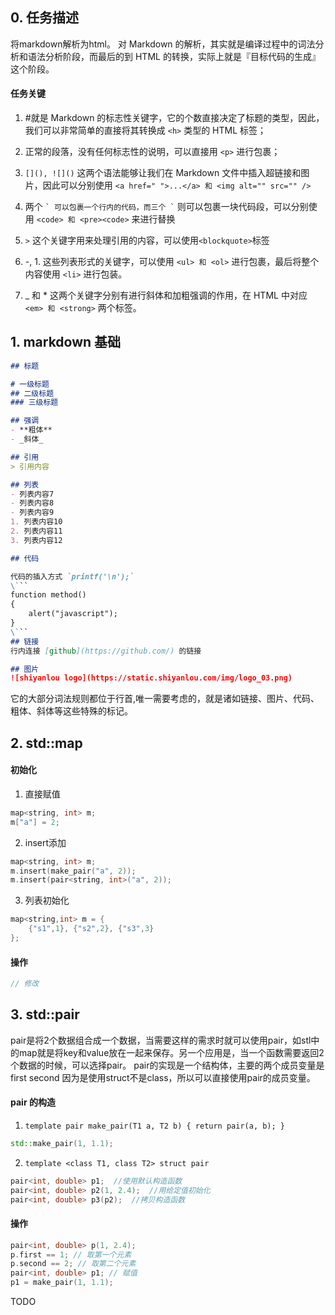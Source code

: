 ## 0. 任务描述
将markdown解析为html。
对 Markdown 的解析，其实就是编译过程中的词法分析和语法分析阶段，而最后的到 HTML 的转换，实际上就是『目标代码的生成』这个阶段。
#### 任务关键

1. #就是 Markdown 的标志性关键字，它的个数直接决定了标题的类型，因此，我们可以非常简单的直接将其转换成 ``<h>`` 类型的 HTML 标签；

2. 正常的段落，没有任何标志性的说明，可以直接用 ``<p>`` 进行包裹；

3. ``[](), ![]()`` 这两个语法能够让我们在 Markdown 文件中插入超链接和图片，因此可以分别使用 ``<a href=" ">...</a> 和 <img alt="" src="" />``

4. 两个 `` ` 可以包裹一个行内的代码，而三个 ` `` 则可以包裹一块代码段，可以分别使用 `` <code> 和 <pre><code> `` 来进行替换

5. ``>`` 这个关键字用来处理引用的内容，可以使用`` <blockquote> ``标签

6. -, 1. 这些列表形式的关键字，可以使用 ``<ul> 和 <ol>`` 进行包裹，最后将整个内容使用 ``<li>`` 进行包装。

7. _ 和 * 这两个关键字分别有进行斜体和加粗强调的作用，在 HTML 中对应 ``<em> 和 <strong>`` 两个标签。


## 1. markdown 基础
```md
## 标题

# 一级标题
## 二级标题
### 三级标题

## 强调
- **粗体**
- _斜体_

## 引用
> 引用内容

## 列表
- 列表内容7
- 列表内容8
- 列表内容9
1. 列表内容10
2. 列表内容11
3. 列表内容12

## 代码

代码的插入方式 `printf('\n');`
\```
function method()
{
    alert("javascript");
}
\```
## 链接
行内连接 [github](https://github.com/) 的链接

## 图片
![shiyanlou logo](https://static.shiyanlou.com/img/logo_03.png)
```
它的大部分词法规则都位于行首,唯一需要考虑的，就是诸如链接、图片、代码、粗体、斜体等这些特殊的标记。


## 2. std::map


#### 初始化
1. 直接赋值
```c++
map<string, int> m;
m["a"] = 2;
```
2. insert添加
```c++
map<string, int> m;
m.insert(make_pair("a", 2));
m.insert(pair<string, int>("a", 2));
```
3. 列表初始化
```c++
map<string,int> m = {
    {"s1",1}, {"s2",2}, {"s3",3}
};
```

#### 操作
```c++
// 修改

```

## 3. std::pair

pair是将2个数据组合成一个数据，当需要这样的需求时就可以使用pair，如stl中的map就是将key和value放在一起来保存。另一个应用是，当一个函数需要返回2个数据的时候，可以选择pair。 pair的实现是一个结构体，主要的两个成员变量是first second 因为是使用struct不是class，所以可以直接使用pair的成员变量。

#### pair 的构造
1. ``template pair make_pair(T1 a, T2 b) { return pair(a, b); }``
```c++
std::make_pair(1, 1.1);
```

2. ``template <class T1, class T2> struct pair``
```  c++   
pair<int, double> p1;  //使用默认构造函数
pair<int, double> p2(1, 2.4);  //用给定值初始化
pair<int, double> p3(p2);  //拷贝构造函数
```

#### 操作
```  c++   
pair<int, double> p(1, 2.4); 
p.first == 1; // 取第一个元素
p.second == 2; // 取第二个元素
pair<int, double> p1; // 赋值
p1 = make_pair(1, 1.1);
```
TODO
